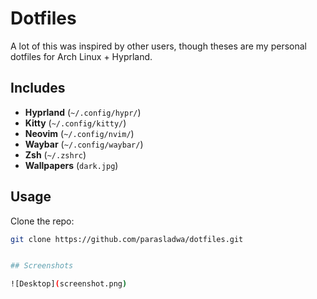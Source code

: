 # Dotfiles

A lot of this was inspired by other users, though theses are my personal dotfiles for Arch Linux + Hyprland.

## Includes
- **Hyprland** (`~/.config/hypr/`)
- **Kitty** (`~/.config/kitty/`)
- **Neovim** (`~/.config/nvim/`)
- **Waybar** (`~/.config/waybar/`)
- **Zsh** (`~/.zshrc`)
- **Wallpapers** (`dark.jpg`)

## Usage
Clone the repo:

```bash
git clone https://github.com/parasladwa/dotfiles.git


## Screenshots

![Desktop](screenshot.png)


